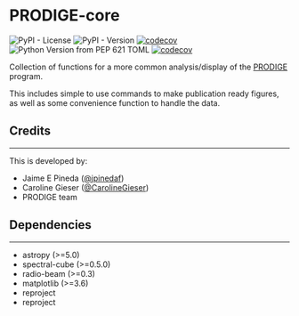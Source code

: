 # PRODIGE-core

![PyPI - License](https://img.shields.io/pypi/l/prodige_core?color=green)
![PyPI - Version](https://img.shields.io/pypi/v/prodige_core)
[![codecov](https://codecov.io/gh/NOEMA-PRODIGE/prodige-core/graph/badge.svg?token=OIQJYPIUO8)](https://codecov.io/gh/NOEMA-PRODIGE/prodige-core)
![Python Version from PEP 621 TOML](https://img.shields.io/python/required-version-toml?tomlFilePath=https%3A%2F%2Fraw.githubusercontent.com%2Fjpinedaf%2Fvelocity_tools%2Fmaster%2Fpyproject.toml)
[![codecov](https://codecov.io/gh/NOEMA-PRODIGE/prodige-core/graph/badge.svg?token=OIQJYPIUO8)](https://codecov.io/gh/NOEMA-PRODIGE/prodige-core)


Collection of functions for a more common analysis/display of the [PRODIGE](NOEMA-PRODIGE.github.io) program.

This includes simple to use commands to make publication ready figures, as well as some convenience function to handle the data.

## Credits

---

This is developed by:

- Jaime E Pineda ([@jpinedaf](http://github.com/jpinedaf))
- Caroline Gieser ([@CarolineGieser](http://github.com/CarolineGieser))
- PRODIGE team

## Dependencies

---

- astropy (>=5.0)
- spectral-cube (>=0.5.0)
- radio-beam (>=0.3)
- matplotlib (>=3.6)
- reproject
- reproject
